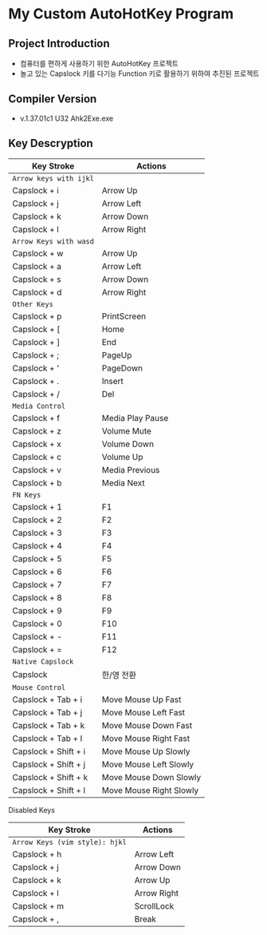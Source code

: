 # My Custom AutoHotKey Program

## Project Introduction

- 컴퓨터를 편하게 사용하기 위한 AutoHotKey 프로젝트
- 놀고 있는 Capslock 키를 다기능 Function 키로 활용하기 위하여 추진된 프로젝트

## Compiler Version

- v.1.37.01c1 U32 Ahk2Exe.exe

## Key Descryption

| Key Stroke           | Actions                 |
| -------------------- | ----------------------- |
| `Arrow keys with ijkl`| |
| Capslock + i         | Arrow Up                |
| Capslock + j         | Arrow Left              |
| Capslock + k         | Arrow Down              |
| Capslock + l         | Arrow Right             |
| `Arrow Keys with wasd` | |
| Capslock + w         | Arrow Up                |
| Capslock + a         | Arrow Left              |
| Capslock + s         | Arrow Down              |
| Capslock + d         | Arrow Right             |
| `Other Keys` | |
| Capslock + p         | PrintScreen             |
| Capslock + [         | Home                    |
| Capslock + ]         | End                     |
| Capslock + ;         | PageUp                  |
| Capslock + '         | PageDown                |
| Capslock + .         | Insert                  |
| Capslock + /         | Del                     |
| `Media Control` | |
| Capslock + f         | Media Play Pause        |
| Capslock + z         | Volume Mute             |
| Capslock + x         | Volume Down             |
| Capslock + c         | Volume Up               |
| Capslock + v         | Media Previous          |
| Capslock + b         | Media Next              |
| `FN Keys` | |
| Capslock + 1         | F1                      |
| Capslock + 2         | F2                      |
| Capslock + 3         | F3                      |
| Capslock + 4         | F4                      |
| Capslock + 5         | F5                      |
| Capslock + 6         | F6                      |
| Capslock + 7         | F7                      |
| Capslock + 8         | F8                      |
| Capslock + 9         | F9                      |
| Capslock + 0         | F10                     |
| Capslock + -         | F11                     |
| Capslock + =         | F12                     |
| `Native Capslock` | |
| Capslock             | 한/영 전환              |
| `Mouse Control` | |
| Capslock + Tab + i   | Move Mouse Up Fast      |
| Capslock + Tab + j   | Move Mouse Left Fast    |
| Capslock + Tab + k   | Move Mouse Down Fast    |
| Capslock + Tab + l   | Move Mouse Right Fast   |
| Capslock + Shift + i | Move Mouse Up Slowly    |
| Capslock + Shift + j | Move Mouse Left Slowly  |
| Capslock + Shift + k | Move Mouse Down Slowly  |
| Capslock + Shift + l | Move Mouse Right Slowly  |

Disabled Keys

| Key Stroke | Actions |
|-|-|
| `Arrow Keys (vim style): hjkl`| |
| Capslock + h         | Arrow Left              |
| Capslock + j         | Arrow Down              |
| Capslock + k         | Arrow Up                |
| Capslock + l         | Arrow Right             |
| Capslock + m         | ScrollLock              |
| Capslock + ,         | Break                   |